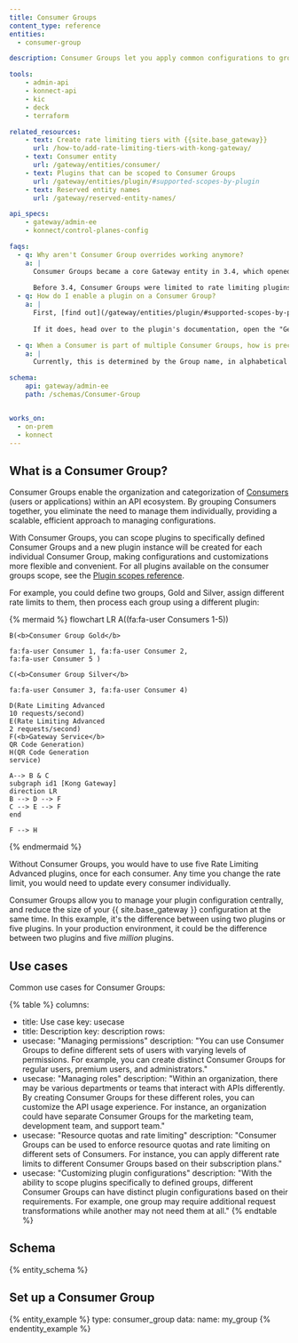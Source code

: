 ```yaml
---
title: Consumer Groups
content_type: reference
entities:
  - consumer-group

description: Consumer Groups let you apply common configurations to groups of Consumers, such as rate limiting policies or request and response transformation. 

tools:
    - admin-api
    - konnect-api
    - kic
    - deck
    - terraform

related_resources:
    - text: Create rate limiting tiers with {{site.base_gateway}}
      url: /how-to/add-rate-limiting-tiers-with-kong-gateway/
    - text: Consumer entity
      url: /gateway/entities/consumer/
    - text: Plugins that can be scoped to Consumer Groups
      url: /gateway/entities/plugin/#supported-scopes-by-plugin
    - text: Reserved entity names
      url: /gateway/reserved-entity-names/

api_specs:
    - gateway/admin-ee
    - konnect/control-planes-config

faqs:
  - q: Why aren't Consumer Group overrides working anymore?
    a: |
      Consumer Groups became a core Gateway entity in 3.4, which opened up a wide range of use cases for grouping Consumers.
      
      Before 3.4, Consumer Groups were limited to rate limiting plugins, where they were configured through overrides. This is no longer necessary. Instead, you can enable any rate limiting plugin directly on a consumer group without worrying about extra configuration.
  - q: How do I enable a plugin on a Consumer Group?
    a: |
      First, [find out](/gateway/entities/plugin/#supported-scopes-by-plugin) if the plugin you want supports Consumer Groups. 
      
      If it does, head over to the plugin's documentation, open the "Get Started" tab, and choose "Consumer Groups" from the dropdown for any available example.

  - q: When a Consumer is part of multiple Consumer Groups, how is precedence determined?
    a: |
      Currently, this is determined by the Group name, in alphabetical order. For more details, see [Plugin precedence](/gateway/entities/plugin/#plugin-precedence).

schema:
    api: gateway/admin-ee
    path: /schemas/Consumer-Group


works_on:
  - on-prem
  - konnect
---
```


## What is a Consumer Group?

Consumer Groups enable the organization and categorization of [Consumers](/gateway/entities/consumer/) (users or applications) within an API ecosystem. By grouping Consumers together, you eliminate the need to manage them individually, providing a scalable, efficient approach to managing configurations.

With Consumer Groups, you can scope plugins to specifically defined Consumer Groups and a new plugin instance will be created for each individual Consumer Group, making configurations and customizations more flexible and convenient.
For all plugins available on the consumer groups scope, see the [Plugin scopes reference](/gateway/entities/plugin/#supported-scopes-by-plugin).

For example, you could define two groups, Gold and Silver, assign different rate limits to them, then process each group using a different plugin:

<!-- vale off -->
{% mermaid %}
flowchart LR
    A((fa:fa-user Consumers 1-5))

    B(<b>Consumer Group Gold</b>

    fa:fa-user Consumer 1, fa:fa-user Consumer 2, 
    fa:fa-user Consumer 5 )
    
    C(<b>Consumer Group Silver</b>

    fa:fa-user Consumer 3, fa:fa-user Consumer 4)

    D(Rate Limiting Advanced
    10 requests/second)
    E(Rate Limiting Advanced
    2 requests/second)
    F(<b>Gateway Service</b>
    QR Code Generation)
    H(QR Code Generation 
    service)

    A--> B & C
    subgraph id1 [Kong Gateway]
    direction LR
    B --> D --> F
    C --> E --> F
    end

    F --> H
{% endmermaid %}
<!--vale on -->

Without Consumer Groups, you would have to use five Rate Limiting Advanced plugins, once for each consumer. 
Any time you change the rate limit, you would need to update every consumer individually.

Consumer Groups allow you to manage your plugin configuration centrally, and reduce the size of your {{ site.base_gateway }} configuration at the same time. 
In this example, it's the difference between using two plugins or five plugins. In your production environment, it could be the difference between two plugins and five _million_ plugins.

## Use cases

Common use cases for Consumer Groups:
<!--vale off-->
{% table %}
columns:
  - title: Use case
    key: usecase
  - title: Description
    key: description
rows:
  - usecase: "Managing permissions"
    description: "You can use Consumer Groups to define different sets of users with varying levels of permissions. For example, you can create distinct Consumer Groups for regular users, premium users, and administrators."
  - usecase: "Managing roles"
    description: "Within an organization, there may be various departments or teams that interact with APIs differently. By creating Consumer Groups for these different roles, you can customize the API usage experience. For instance, an organization could have separate Consumer Groups for the marketing team, development team, and support team."
  - usecase: "Resource quotas and rate limiting"
    description: "Consumer Groups can be used to enforce resource quotas and rate limiting on different sets of Consumers. For instance, you can apply different rate limits to different Consumer Groups based on their subscription plans."
  - usecase: "Customizing plugin configurations"
    description: "With the ability to scope plugins specifically to defined groups, different Consumer Groups can have distinct plugin configurations based on their requirements. For example, one group may require additional request transformations while another may not need them at all."
{% endtable %}
<!--vale on-->

## Schema

{% entity_schema %}

## Set up a Consumer Group

{% entity_example %}
type: consumer_group
data:
    name: my_group
{% endentity_example %}
